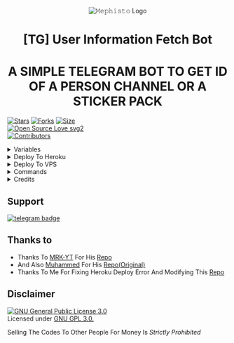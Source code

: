 <p align="center">
  <img src="https://i.ibb.co/p3Ycvh5/photo-2021-04-23-17-46-14-removebg-preview.png" alt="𝙼𝚎𝚙𝚑𝚒𝚜𝚝𝚘 Logo">
</p>
<h1 align="center">
  <b>[TG] User Information Fetch Bot</b>
</h1>

<h1 align="center">
  <b>A SIMPLE TELEGRAM BOT TO GET ID OF A PERSON CHANNEL OR A STICKER PACK
</b>
</h1>

[![Stars](https://img.shields.io/github/stars/Judson-web/ID-Bot?style=flat-square&color=yellow)](https://github.com/Judson-web/ID-Bot/stargazers)
[![Forks](https://img.shields.io/github/forks/Judson-web/ID-Bot?style=flat-square&color=orange)](https://github.com/Judson-web/ID-Bot/fork)
[![Size](https://img.shields.io/github/repo-size/Judson-web/ID-Bot?style=flat-square&color=green)](https://github.com/Judson-web/ID-Bot/)   
[![Open Source Love svg2](https://badges.frapsoft.com/os/v2/open-source.svg?v=103)](https://github.com/Judson-web/ID-Bot)   
[![Contributors](https://img.shields.io/github/contributors/Judson-web/ID-Bot?style=flat-square&color=green)](https://github.com/Judson-web/ID-Bot/graphs/contributors)

<details><summary>Variables</summary>
<p>
<pre>
                                                                                                            
### Required Variables
* `API_HASH`: Get this value from [telegram.org](https://my.telegram.org/apps)
* `API_ID`: Get this value from [telegram.org](https://my.telegram.org/apps)
* `BOT_TOKEN`: Create a bot using [@BotFather](https://telegram.dog/BotFather), and get the Telegram API token.
* `BOT_USERNAME`: Your Bot UserName Without @ (EX: TGIdsSTMBot)
* `UPDATE_CHANNEL`: Channel User Name Without @ (EX: storytimeoGG)

</pre>
</p>
</details>

<details><summary>Deploy To Heroku</summary>
<p>
<br>
<a href="https://heroku.com/deploy?template=https://github.com/Judson-web/ID-Bot/tree/main">
  <img src="https://www.herokucdn.com/deploy/button.svg" alt="Deploy">
</a>
</p>
</details>

<details><summary>Deploy To VPS</summary>
<p>
<pre>
Running https://github.com/Judson-web/ID-Bot/tree/blob/main
cd Judson-web/ID-Bot-ReMaster
pip3 install -r requirements.txt
# Change The Vars Of bot/__init__.py File Accordingly
python3 -m tgidfinder.py
</pre>
</p>
</details>

<details><summary>Commands</summary>
<p>
<pre>
                                                                                                            
* /start -  To Check Bot Alive Or Not 💝                                                                                                                           
* /help - Get More Information 🙂
* /about - Bio Data Of Bot 🤣
* /id - To Get TG ID
* /info - To Get TG Info
* /Json - To  get json file of replied Message or Media
* /stickerid - Reply This Command To Any Sticker To Get ID

</pre>
</p>
</details>

<details><summary>Credits</summary>
<p>
<pre>
                                                                                                            

Join Our [Telegram Group](https://www.telegram.dog/Mo_Tech_Group) For Support/Assistance And Our [Channel](https://www.telegram.dog/Mo_Tech_YT) For Updates.   
   
**Report Bugs**, Give Feature Requests There..
   
Do **Fork** And **Star** The Repository If You Liked It.

Deploy Eror Fixed By [Me](https://github.com/Judson-web)

</pre>
</p>
</details>

## Support
[![telegram badge](https://img.shields.io/badge/Telegram-Group-30302f?style=flat&logo=telegram)](https://t.me/STMbOTsUPPORTgROUP)

## Thanks to 

 - Thanks To [MRK-YT](https://github.com/MRK-YT) For His [Repo](https://github.com/MRK-YT/ID-Bot)
 - And Also [Muhammed](https://github.com/PR0FESS0R-99) For His [Repo(Original)](https://github.com/PR0FESS0R-99/ID-Bot-V1)
 - Thanks To Me For Fixing Heroku Deploy Error And Modifying This [Repo](https://github.com/Judson-web/ID-Bot)

## Disclaimer
[![GNU General Public License 3.0](https://www.gnu.org/graphics/agplv3-155x51.png)](https://www.gnu.org/licenses/agpl-3.0.en.html#header)    
Licensed under [GNU GPL 3.0.](https://github.com/Judson-web/ID-Bot/blob/master/LICENSE) 

Selling The Codes To Other People For Money Is *Strictly Prohibited*
